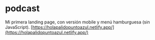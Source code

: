 # podcast
Mi primera landing page, con versión mobile y menú hamburguesa (sin JavaScript).
[https://holapalidopuntoazul.netlify.app/](https://holapalidopuntoazul.netlify.app/)
